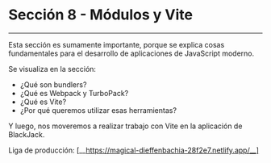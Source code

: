 # Sección 8 - Módulos y Vite
___

Esta sección es sumamente importante, porque se explica cosas fundamentales para el desarrollo de aplicaciones de JavaScript moderno.

Se visualiza en la sección: 

- ¿Qué son bundlers?
- ¿Qué es Webpack y TurboPack?
- ¿Qué es Vite?
- ¿Por qué queremos utilizar esas herramientas?

Y luego, nos moveremos a realizar trabajo con Vite en la aplicación de BlackJack.

Liga de producción: [__https://magical-dieffenbachia-28f2e7.netlify.app/__]